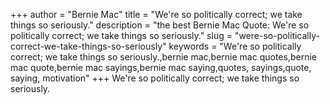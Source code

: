+++
author = "Bernie Mac"
title = "We're so politically correct; we take things so seriously."
description = "the best Bernie Mac Quote: We're so politically correct; we take things so seriously."
slug = "were-so-politically-correct-we-take-things-so-seriously"
keywords = "We're so politically correct; we take things so seriously.,bernie mac,bernie mac quotes,bernie mac quote,bernie mac sayings,bernie mac saying,quotes, sayings,quote, saying, motivation"
+++
We're so politically correct; we take things so seriously.
